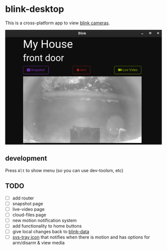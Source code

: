 # blink-desktop

This is a cross-platform app to view [blink cameras](https://blinkforhome.com/).

![screenshot](./screenshot.png)


## development

Press `Alt` to show menu (so you can use dev-toolsm, etc)


## TODO

* [ ] add router
* [ ] snapshot page
* [ ] live-video page
* [ ] cloud-files page
* [ ] new motion notification system
* [ ] add functionality to home buttons
* [ ] give local changes back to [blink-data](https://github.com/konsumer/blink-data)
* [ ] [sys-tray icon](https://github.com/kevinsawicki/tray-example) that notifies when there is motion and has options for arm/disarm & view media